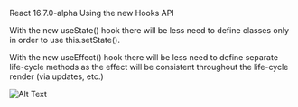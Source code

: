 React 16.7.0-alpha Using the new Hooks API

With the new useState() hook there will be less need to define classes only in order to use this.setState(). 

With the new useEffect() hook there will be less need to define separate life-cycle methods as the effect will be consistent throughout the life-cycle render (via updates, etc.)

![Alt Text](https://github.com/ReadyProgrammer1/react-hooks-effects/blob/master/ReactRecipeHooks.GIF)
